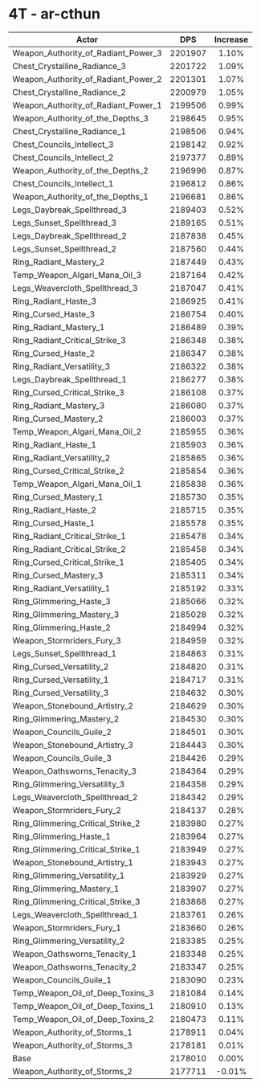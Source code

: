 # 4T - ar-cthun
| Actor | DPS | Increase |
|---|:---:|:---:|
|Weapon_Authority_of_Radiant_Power_3|2201907|1.10%|
|Chest_Crystalline_Radiance_3|2201722|1.09%|
|Weapon_Authority_of_Radiant_Power_2|2201301|1.07%|
|Chest_Crystalline_Radiance_2|2200979|1.05%|
|Weapon_Authority_of_Radiant_Power_1|2199506|0.99%|
|Weapon_Authority_of_the_Depths_3|2198645|0.95%|
|Chest_Crystalline_Radiance_1|2198506|0.94%|
|Chest_Councils_Intellect_3|2198142|0.92%|
|Chest_Councils_Intellect_2|2197377|0.89%|
|Weapon_Authority_of_the_Depths_2|2196996|0.87%|
|Chest_Councils_Intellect_1|2196812|0.86%|
|Weapon_Authority_of_the_Depths_1|2196681|0.86%|
|Legs_Daybreak_Spellthread_3|2189403|0.52%|
|Legs_Sunset_Spellthread_3|2189165|0.51%|
|Legs_Daybreak_Spellthread_2|2187838|0.45%|
|Legs_Sunset_Spellthread_2|2187560|0.44%|
|Ring_Radiant_Mastery_2|2187449|0.43%|
|Temp_Weapon_Algari_Mana_Oil_3|2187164|0.42%|
|Legs_Weavercloth_Spellthread_3|2187047|0.41%|
|Ring_Radiant_Haste_3|2186925|0.41%|
|Ring_Cursed_Haste_3|2186754|0.40%|
|Ring_Radiant_Mastery_1|2186489|0.39%|
|Ring_Radiant_Critical_Strike_3|2186348|0.38%|
|Ring_Cursed_Haste_2|2186347|0.38%|
|Ring_Radiant_Versatility_3|2186322|0.38%|
|Legs_Daybreak_Spellthread_1|2186277|0.38%|
|Ring_Cursed_Critical_Strike_3|2186108|0.37%|
|Ring_Radiant_Mastery_3|2186080|0.37%|
|Ring_Cursed_Mastery_2|2186003|0.37%|
|Temp_Weapon_Algari_Mana_Oil_2|2185955|0.36%|
|Ring_Radiant_Haste_1|2185903|0.36%|
|Ring_Radiant_Versatility_2|2185865|0.36%|
|Ring_Cursed_Critical_Strike_2|2185854|0.36%|
|Temp_Weapon_Algari_Mana_Oil_1|2185838|0.36%|
|Ring_Cursed_Mastery_1|2185730|0.35%|
|Ring_Radiant_Haste_2|2185715|0.35%|
|Ring_Cursed_Haste_1|2185578|0.35%|
|Ring_Radiant_Critical_Strike_1|2185478|0.34%|
|Ring_Radiant_Critical_Strike_2|2185458|0.34%|
|Ring_Cursed_Critical_Strike_1|2185405|0.34%|
|Ring_Cursed_Mastery_3|2185311|0.34%|
|Ring_Radiant_Versatility_1|2185192|0.33%|
|Ring_Glimmering_Haste_3|2185066|0.32%|
|Ring_Glimmering_Mastery_3|2185028|0.32%|
|Ring_Glimmering_Haste_2|2184994|0.32%|
|Weapon_Stormriders_Fury_3|2184959|0.32%|
|Legs_Sunset_Spellthread_1|2184863|0.31%|
|Ring_Cursed_Versatility_2|2184820|0.31%|
|Ring_Cursed_Versatility_1|2184717|0.31%|
|Ring_Cursed_Versatility_3|2184632|0.30%|
|Weapon_Stonebound_Artistry_2|2184629|0.30%|
|Ring_Glimmering_Mastery_2|2184530|0.30%|
|Weapon_Councils_Guile_2|2184501|0.30%|
|Weapon_Stonebound_Artistry_3|2184443|0.30%|
|Weapon_Councils_Guile_3|2184426|0.29%|
|Weapon_Oathsworns_Tenacity_3|2184364|0.29%|
|Ring_Glimmering_Versatility_3|2184358|0.29%|
|Legs_Weavercloth_Spellthread_2|2184342|0.29%|
|Weapon_Stormriders_Fury_2|2184137|0.28%|
|Ring_Glimmering_Critical_Strike_2|2183980|0.27%|
|Ring_Glimmering_Haste_1|2183964|0.27%|
|Ring_Glimmering_Critical_Strike_1|2183949|0.27%|
|Weapon_Stonebound_Artistry_1|2183943|0.27%|
|Ring_Glimmering_Versatility_1|2183929|0.27%|
|Ring_Glimmering_Mastery_1|2183907|0.27%|
|Ring_Glimmering_Critical_Strike_3|2183868|0.27%|
|Legs_Weavercloth_Spellthread_1|2183761|0.26%|
|Weapon_Stormriders_Fury_1|2183660|0.26%|
|Ring_Glimmering_Versatility_2|2183385|0.25%|
|Weapon_Oathsworns_Tenacity_1|2183348|0.25%|
|Weapon_Oathsworns_Tenacity_2|2183347|0.25%|
|Weapon_Councils_Guile_1|2183090|0.23%|
|Temp_Weapon_Oil_of_Deep_Toxins_3|2181084|0.14%|
|Temp_Weapon_Oil_of_Deep_Toxins_1|2180910|0.13%|
|Temp_Weapon_Oil_of_Deep_Toxins_2|2180473|0.11%|
|Weapon_Authority_of_Storms_1|2178911|0.04%|
|Weapon_Authority_of_Storms_3|2178181|0.01%|
|Base|2178010|0.00%|
|Weapon_Authority_of_Storms_2|2177711|-0.01%|
